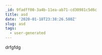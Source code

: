 ```yaml
---
_id: 9fadff00-3a4b-11ea-ab71-cd30981c5d6c
title: asd
date: '2020-01-18T23:38:26.580Z'
slug: asd
tags:
  - user-generated
---
```

drfgfdg
